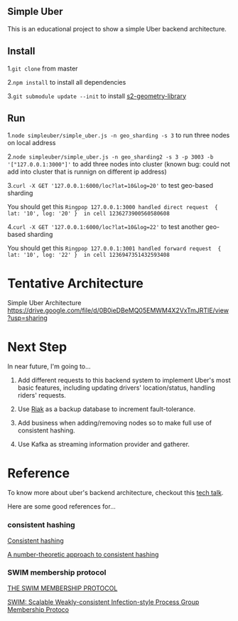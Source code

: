 ## Simple Uber
This is an educational project to show a simple Uber backend architecture.

## Install
1.`git clone` from master

2.`npm install` to install all dependencies

3.`git submodule update --init` to install [s2-geometry-library](https://github.com/micolous/s2-geometry-library/tree/b42d582e0d3986c44d18bc04dd074e6546181aa7)

## Run
1.`node simpleuber/simple_uber.js -n geo_sharding -s 3` to run three nodes on local address 

2.`node simpleuber/simple_uber.js -n geo_sharding2 -s 3 -p 3003 -b '["127.0.0.1:3000"]'` to add three nodes into cluster (known bug: could not add into cluster that is runnign on different ip address)

3.`curl -X GET '127.0.0.1:6000/loc?lat=10&log=20'` to test geo-based sharding

You should get this `Ringpop 127.0.0.1:3000 handled direct request  { lat: '10', log: '20' }  in cell 1236273900560580608`

4.`curl -X GET '127.0.0.1:6000/loc?lat=10&log=22'` to test another geo-based sharding

You should get this `Ringpop 127.0.0.1:3001 handled forward request  { lat: '10', log: '22' }  in cell 1236947351432593408`

# Tentative Architecture
Simple Uber Architecture
https://drive.google.com/file/d/0B0ieDBeMQ05EMWM4X2VxTmJRTlE/view?usp=sharing

# Next Step
In near future, I'm going to...

1. Add different requests to this backend system to implement Uber's most basic features, including updating drivers' location/status, handling riders' requests.

2. Use [Riak](http://basho.com/products/riak-kv/) as a backup database to increment fault-tolerance.

3. Add business when adding/removing nodes so to make full use of consistent hashing.

4. Use Kafka as streaming information provider and gatherer.

# Reference
To know more about uber's backend architecture, checkout this [tech talk](http://basho.com/posts/technical/ubers-ringpop-and-riak/).

Here are some good references for...

### consistent hashing
[Consistent hashing](http://michaelnielsen.org/blog/consistent-hashing/)

[A number-theoretic approach to consistent hashing](http://michaelnielsen.org/blog/a-number-theoretic-approach-to-consistent-hashing/)

### SWIM membership protocol
[THE SWIM MEMBERSHIP PROTOCOL](http://prakhar.me/articles/swim/)

[SWIM: Scalable Weakly-consistent Infection-style Process Group Membership Protoco](https://www.cs.cornell.edu/~asdas/research/dsn02-swim.pdf)


